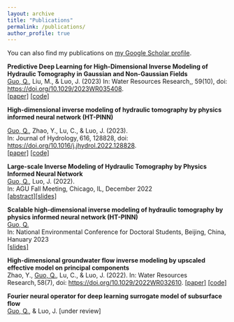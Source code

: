 ```yaml
---
layout: archive
title: "Publications"
permalink: /publications/
author_profile: true
---
```



You can also find my publications on [my Google Scholar profile](https://scholar.google.com/citations?user=n2szrYAAAAAJ&hl=en).

**Predictive Deep Learning for High-Dimensional Inverse Modeling of Hydraulic Tomography in Gaussian and Non-Gaussian Fields**       
<ins>Guo, Q.</ins>, Liu, M., & Luo, J. (2023) 
In: Water Resources Research,, 59(10), doi: https://doi.org/10.1029/2023WR035408.   
[[paper]](http://quanguo.github.io/files/GAN+DNN.pdf) [[code]](https://github.com/QuanGuo/HT-INV-NN)    

**High-dimensional inverse modeling of hydraulic tomography by physics informed neural network (HT-PINN)**       

<ins>Guo, Q.</ins>, Zhao, Y., Lu, C., & Luo, J. (2023).   
In: Journal of Hydrology, 616, 128828, doi: https://doi.org/10.1016/j.jhydrol.2022.128828.  
[[paper]](http://quanguo.github.io/files/HT-PINN.pdf) [[code]](https://github.com/QuanGuo/HT-PINN)  

**Large-scale Inverse Modeling of Hydraulic Tomography by Physics Informed Neural Network**       
<ins>Guo, Q.</ins>, Luo, J. (2022).   
In: AGU Fall Meeting, Chicago, IL, December 2022  
[[abstract]](http://quanguo.github.io/files/AGU_Abstract.pdf)[[slides]](http://quanguo.github.io/files/AGU_pre_latest.pdf)  

**Scalable high-dimensional inverse modeling of hydraulic tomography by physics informed neural network (HT-PINN)**   
<ins>Guo, Q.</ins>  
In: National Environmental Conference for Doctoral Students, Beijing, China, Hanuary 2023   
[[slides]](http://quanguo.github.io/files/NEC_for_DS.pdf) 

**High‐dimensional groundwater flow inverse modeling by upscaled effective model on principal components**       
Zhao, Y., <ins>Guo, Q.</ins>, Lu, C., & Luo, J. (2022). 
In: Water Resources Research, 58(7), doi: https://doi.org/10.1029/2022WR032610. 
[[paper]](http://quanguo.github.io/files/UPCIA.pdf) [[code]](https://github.com/yuezhao001/upscaled_effective_model)  

**Fourier neural operator for deep learning surrogate model of subsurface flow**  
<ins>Guo, Q.</ins>, & Luo, J. [under review]  
